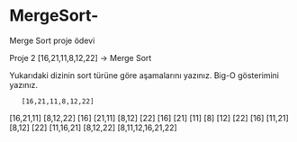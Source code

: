 # MergeSort-
Merge Sort proje ödevi

Proje 2
[16,21,11,8,12,22] -> Merge Sort

Yukarıdaki dizinin sort türüne göre aşamalarını yazınız.
Big-O gösterimini yazınız.


       [16,21,11,8,12,22]
[16,21,11]        [8,12,22]
[16]  [21,11]     [8,12]  [22]
[16] [21] [11]    [8] [12] [22]
[16]  [11,21]     [8,12]  [22]
[11,16,21]        [8,12,22]
       [8,11,12,16,21,22]